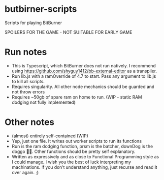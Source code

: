 # butbirner-scripts
Script~~s~~ for playing BitBurner

SPOILERS FOR THE GAME - NOT SUITABLE FOR EARLY GAME
# Run notes
* This is Typescript, which BitBurner does not run natively. I recommend using <https://github.com/shyguy1412/bb-external-editor> as a transpiler.
* Run lib.js with a ramOverride of 4.7 to start. Pass any argument to lib.js to kill all scripts.
* Requires singularity. All other node mechanics should be guarded and not throw errors
* Requires ~50gb of spare ram on home to run. (WIP - static RAM dodging not fully implemented)

# Other notes
* (almost) entirely self-contained (WIP)
* Yep, just one file. It writes out worker scripts to run its functions
* Run is the ram dodging function, prsm is the batcher, downDog is the doggo 🐕‍🦺. Other functions should be pretty self explanatory.
* Written as expressively and as close to Functional Programming style as I could manage. I wish you the best of luck interpreting my machinations. If you don't understand anything, just recurse and read it over again. ;)
